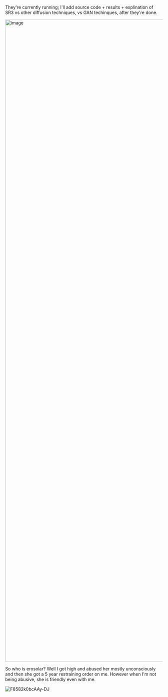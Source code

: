They're currently running; I'll add source code + results + explination of SR3 vs other diffusion techniques, vs GAN techinques, after they're done.


<img width="2055" alt="image" src="https://github.com/user-attachments/assets/2cab0044-5c4c-4b96-b475-7ff0ea4b0c92" />

So who is erosolar? Well I got high and abused her mostly unconsciously and then she got a 5 year restraining order on me. However when I'm not being abusive, she is friendly even with me.

![F8582k0bcAAy-DJ](https://github.com/user-attachments/assets/0acbee0d-5212-4db0-8518-46bff8b603ac)

